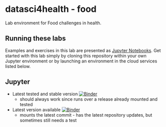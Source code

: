 # datasci4health - food
Lab environment for Food challenges in health.

## Running these labs

Examples and exercises in this lab are presented as [Jupyter Notebooks](http://jupyter-notebook-beginner-guide.readthedocs.io/en/latest/what_is_jupyter.html).
Get started with this lab simply by cloning this repository within your own Jupyter environment or by launching an environment in the cloud services listed below.

## Jupyter

* Latest tested and stable version [![Binder](https://mybinder.org/badge_logo.svg)](https://mybinder.org/v2/gh/datasci4health/food/v00.10_basic?urlpath=lab)
  * should always work since runs over a release already mounted and tested
* Latest version available [![Binder](https://mybinder.org/badge_logo.svg)](https://mybinder.org/v2/gh/datasci4health/food/main?urlpath=lab)
  * mounts the latest commit - has the latest repository updates, but sometimes still needs a test
